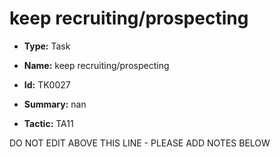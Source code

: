 # keep recruiting/prospecting

* **Type:** Task

* **Name:** keep recruiting/prospecting

* **Id:** TK0027

* **Summary:** nan

* **Tactic:** TA11

DO NOT EDIT ABOVE THIS LINE - PLEASE ADD NOTES BELOW